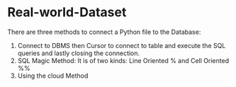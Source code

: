 # Real-world-Dataset

There are three methods to connect a Python file to the Database:
1. Connect to DBMS then Cursor to connect to table and execute the SQL queries and lastly closing the connection.
2. SQL Magic Method: It is of two kinds: Line Oriented % and Cell Oriented %%
3. Using the cloud Method
